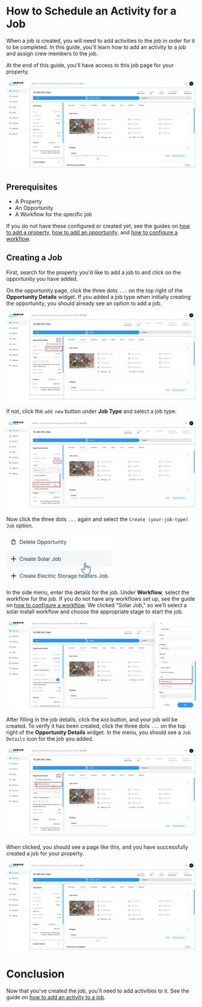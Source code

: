 # How to Schedule an Activity for a Job

When a job is created, you will need to add activities to the job in order for it to be completed. In this guide, you'll learn how to add an activity to a job and assign crew members to the job.

At the end of this guide, you'll have access to this job page for your property.

![job-page](images/job-page.png)

## Prerequisites

- A Property
- An Opportunity
- A Workflow for the specific job

If you do not have these configured or created yet, see the guides on [how to add a property](/Guides/adding-a-property.md), [how to add an opportunity](/Guides/adding-an-opportunity.md), and [how to configure a workflow](/Guides/creating-a-workflow.md).

## Creating a Job

First, search for the property you'd like to add a job to and click on the opportunity you have added.

On the opportunity page, click the three dots `...` on the top right of the **Opportunity Details** widget. If you added a job type when initially creating the opportunity, you should already see an option to add a job.

![add job](images/clicking-create-job.png)

If not, click the `add new` button under **Job Type** and select a job type.

![add job type](images/adding-new-job-type.png)

Now click the three dots `...` again and select the `Create (your-job-type) Job` option.

![create-job](images/create-job.png)

In the side menu, enter the details for the job. Under **Workflow**, select the workflow for the job. If you do not have any workflows set up, see the guide on [how to configure a workflow](/Guides/creating-a-workflow.md). We clicked "Solar Job," so we'll select a solar install workflow and choose the appropriate stage to start the job.

![configure job](images/configure-job.png)

After filling in the job details, click the `Add` button, and your job will be created.
To verify it has been created, click the three dots `...` on the top right of the **Opportunity Details** widget. In the menu, you should see a `Job Details` icon for the job you added.

![verify-job-created](images/verify-job-created.png)

When clicked, you should see a page like this, and you have successfully created a job for your property.

![job page](images/job-page.png)

# Conclusion

Now that you've created the job, you'll need to add activities to it. See the guide on [how to add an activity to a job](/Guides/adding-an-activity-to-a-job.md).
